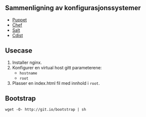 Sammenligning av konfigurasjonssystemer
---------------------------------------

* [Puppet][p]
* [Chef][c]
* [Salt][s]
* [Cdist][cd]

[p]: http://puppetlabs.com
[c]: http://opscode.com/chef
[s]: http://saltstack.org/
[cd]: http://www.nico.schottelius.org/software/cdist/


Usecase
-------

1. Installer nginx.
2. Konfigurer en virtual host gitt parameterene:
    - `hostname`
    - `root`
3. Plasser en index.html fil med innhold i `root`.


Bootstrap
---------

    wget -O- http://git.io/bootstrap | sh
